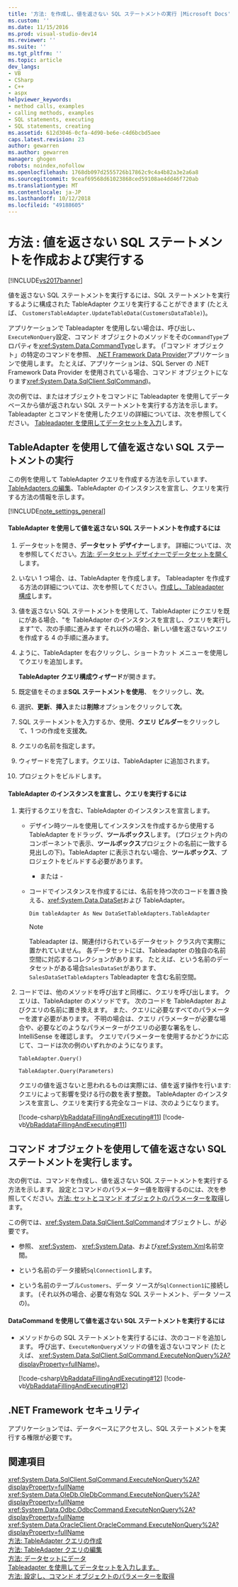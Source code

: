 ```yaml
---
title: '方法: を作成し、値を返さない SQL ステートメントの実行 |Microsoft Docs'
ms.custom: ''
ms.date: 11/15/2016
ms.prod: visual-studio-dev14
ms.reviewer: ''
ms.suite: ''
ms.tgt_pltfrm: ''
ms.topic: article
dev_langs:
- VB
- CSharp
- C++
- aspx
helpviewer_keywords:
- method calls, examples
- calling methods, examples
- SQL statements, executing
- SQL statements, creating
ms.assetid: 612d3046-0cfa-4d90-be6e-c4d6bcbd5aee
caps.latest.revision: 23
author: gewarren
ms.author: gewarren
manager: ghogen
robots: noindex,nofollow
ms.openlocfilehash: 1768db097d2555726b17862c9c4a4b82a3e2a6a8
ms.sourcegitcommit: 9ceaf69568d61023868ced59108ae4dd46f720ab
ms.translationtype: MT
ms.contentlocale: ja-JP
ms.lasthandoff: 10/12/2018
ms.locfileid: "49188605"
---
```

# <a name="how-to-create-and-execute-an-sql-statement-that-returns-no-value"></a>方法 : 値を返さない SQL ステートメントを作成および実行する
[!INCLUDE[vs2017banner](../includes/vs2017banner.md)]

値を返さない SQL ステートメントを実行するには、SQL ステートメントを実行するように構成された TableAdapter クエリを実行することができます (たとえば、 `CustomersTableAdapter.UpdateTableData(CustomersDataTable)`)。  
  
 アプリケーションで Tableadapter を使用しない場合は、呼び出し、`ExecuteNonQuery`設定、コマンド オブジェクトのメソッドをその`CommandType`プロパティを<xref:System.Data.CommandType>します。 (「コマンド オブジェクト」の特定のコマンドを参照、 [.NET Framework Data Provider](http://msdn.microsoft.com/library/03a9fc62-2d24-491a-9fe6-d6bdb6dcb131)アプリケーションで使用します。 たとえば、アプリケーションは、SQL Server の .NET Framework Data Provider を使用されている場合、コマンド オブジェクトになります<xref:System.Data.SqlClient.SqlCommand>)。  
  
 次の例では、またはオブジェクトをコマンドに Tableadapter を使用してデータベースから値が返されない SQL ステートメントを実行する方法を示します。 Tableadapter とコマンドを使用したクエリの詳細については、次を参照してください。 [Tableadapter を使用してデータセットを入力](../data-tools/fill-datasets-by-using-tableadapters.md)します。  
  
## <a name="executing-sql-statements-that-return-no-values-using-a-tableadapter"></a>TableAdapter を使用して値を返さない SQL ステートメントの実行  
 この例を使用して TableAdapter クエリを作成する方法を示しています、 [TableAdapters の編集](../data-tools/editing-tableadapters.md)、TableAdapter のインスタンスを宣言し、クエリを実行する方法の情報を示します。  
  
 [!INCLUDE[note_settings_general](../includes/note-settings-general-md.md)]  
  
#### <a name="to-create-an-sql-statement-that-returns-no-value-using-a-tableadapter"></a>TableAdapter を使用して値を返さない SQL ステートメントを作成するには  
  
1.  データセットを開き、**データセット デザイナー**します。 詳細については、次を参照してください。[方法: データセット デザイナーでデータセットを開く](http://msdn.microsoft.com/library/36fc266f-365b-42cb-aebb-c993dc2c47c3)します。  
  
2.  いない 1 つ場合、は、TableAdapter を作成します。 Tableadapter を作成する方法の詳細については、次を参照してください。[作成し、Tableadapter 構成](../data-tools/create-and-configure-tableadapters.md)します。  
  
3.  値を返さない SQL ステートメントを使用して、TableAdapter にクエリを既にがある場合、"を TableAdapter のインスタンスを宣言し、クエリを実行します"で、次の手順に進みます それ以外の場合、新しい値を返さないクエリを作成する 4 の手順に進みます。  
  
4.  ように、TableAdapter を右クリックし、ショートカット メニューを使用してクエリを追加します。  
  
     **TableAdapter クエリ構成ウィザード**が開きます。  
  
5.  既定値をそのまま**SQL ステートメントを使用**、 をクリックし、**次**。  
  
6.  選択、**更新**、**挿入**または**削除**オプションをクリックして**次**。  
  
7.  SQL ステートメントを入力するか、使用、**クエリ ビルダー**をクリックして、1 つの作成を支援**次**。  
  
8.  クエリの名前を指定します。  
  
9. ウィザードを完了します。クエリは、TableAdapter に追加されます。  
  
10. プロジェクトをビルドします。  
  
#### <a name="to-declare-an-instance-of-the-tableadapter-and-execute-the-query"></a>TableAdapter のインスタンスを宣言し、クエリを実行するには  
  
1.  実行するクエリを含む、TableAdapter のインスタンスを宣言します。  
  
    -   デザイン時ツールを使用してインスタンスを作成するから使用する TableAdapter をドラッグ、**ツールボックス**します。 (プロジェクト内のコンポーネントで表示、**ツールボックス**プロジェクトの名前に一致する見出しの下)。TableAdapter に表示されない場合、**ツールボックス**、プロジェクトをビルドする必要があります。  
  
         - または -  
  
    -   コードでインスタンスを作成するには、名前を持つ次のコードを置き換える、<xref:System.Data.DataSet>および TableAdapter。  
  
         `Dim tableAdapter As New DataSetTableAdapters.TableAdapter`  
  
        > [!NOTE]
        >  Tableadapter は、関連付けられているデータセット クラス内で実際に置かれていません。 各データセットには、Tableadapter の独自の名前空間に対応するコレクションがあります。 たとえば、という名前のデータセットがある場合`SalesDataSet`があります、 `SalesDataSetTableAdapters` Tableadapter を含む名前空間。  
  
2.  コードでは、他のメソッドを呼び出すと同様に、クエリを呼び出します。 クエリは、TableAdapter のメソッドです。 次のコードを TableAdapter およびクエリの名前に置き換えます。 また、クエリに必要なすべてのパラメーターを渡す必要があります。 不明の場合は、クエリ パラメーターが必要な場合や、必要などのようなパラメーターがクエリの必要な署名をし、IntelliSense を確認します。 クエリでパラメーターを使用するかどうかに応じて、コードは次の例のいずれかのようになります。  
  
     `TableAdapter.Query()`  
  
     `TableAdapter.Query(Parameters)`  
  
     クエリの値を返さないと思われるものは実際には、値を返す操作を行います: クエリによって影響を受ける行の数を表す整数。 TableAdapter のインスタンスを宣言し、クエリを実行する完全なコードは、次のようになります。  
  
     [!code-csharp[VbRaddataFillingAndExecuting#11](../snippets/csharp/VS_Snippets_VBCSharp/VbRaddataFillingAndExecuting/CS/Form2.cs#11)]
     [!code-vb[VbRaddataFillingAndExecuting#11](../snippets/visualbasic/VS_Snippets_VBCSharp/VbRaddataFillingAndExecuting/VB/Form2.vb#11)]  
  
## <a name="executing-sql-statements-that-return-no-value-using-a-command-object"></a>コマンド オブジェクトを使用して値を返さない SQL ステートメントを実行します。  
 次の例では、コマンドを作成し、値を返さない SQL ステートメントを実行する方法を示します。 設定とコマンドのパラメーター値を取得するのには、次を参照してください。[方法: セットとコマンド オブジェクトのパラメーターを取得](http://msdn.microsoft.com/library/10110ecc-d2ed-4796-bb8f-74f2ecd40787)します。  
  
 この例では、<xref:System.Data.SqlClient.SqlCommand>オブジェクトし、が必要です。  
  
-   参照、 <xref:System>、 <xref:System.Data>、および<xref:System.Xml>名前空間。  
  
-   という名前のデータ接続`SqlConnection1`します。  
  
-   という名前のテーブル`Customers`、データ ソースが`SqlConnection1`に接続します。 (それ以外の場合、必要な有効な SQL ステートメント、データ ソースの)。  
  
#### <a name="to-execute-an-sql-statement-that-returns-no-value-using-a-datacommand"></a>DataCommand を使用して値を返さない SQL ステートメントを実行するには  
  
-   メソッドからの SQL ステートメントを実行するには、次のコードを追加します。 呼び出す、`ExecuteNonQuery`メソッドの値を返さないコマンド (たとえば、 <xref:System.Data.SqlClient.SqlCommand.ExecuteNonQuery%2A?displayProperty=fullName>)。  
  
     [!code-csharp[VbRaddataFillingAndExecuting#12](../snippets/csharp/VS_Snippets_VBCSharp/VbRaddataFillingAndExecuting/CS/Form2.cs#12)]
     [!code-vb[VbRaddataFillingAndExecuting#12](../snippets/visualbasic/VS_Snippets_VBCSharp/VbRaddataFillingAndExecuting/VB/Form2.vb#12)]  
  
## <a name="net-framework-security"></a>.NET Framework セキュリティ  
 アプリケーションでは、データベースにアクセスし、SQL ステートメントを実行する権限が必要です。  
  
## <a name="see-also"></a>関連項目  
 <xref:System.Data.SqlClient.SqlCommand.ExecuteNonQuery%2A?displayProperty=fullName>   
 <xref:System.Data.OleDb.OleDbCommand.ExecuteNonQuery%2A?displayProperty=fullName>   
 <xref:System.Data.Odbc.OdbcCommand.ExecuteNonQuery%2A?displayProperty=fullName>   
 <xref:System.Data.OracleClient.OracleCommand.ExecuteNonQuery%2A?displayProperty=fullName>   
 [方法: TableAdapter クエリの作成](../data-tools/how-to-create-tableadapter-queries.md)   
 [方法: TableAdapter クエリの編集](../data-tools/how-to-edit-tableadapter-queries.md)   
 [方法: データセットにデータ](../data-tools/how-to-fill-a-dataset-with-data.md)   
 [Tableadapter を使用してデータセットを入力します。](../data-tools/fill-datasets-by-using-tableadapters.md)   
 [方法: 設定し、コマンド オブジェクトのパラメーターを取得](http://msdn.microsoft.com/library/10110ecc-d2ed-4796-bb8f-74f2ecd40787)